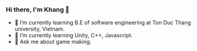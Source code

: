### Hi there, I'm Khang 👋
- 🌱 I’m currently learning B.E of software engineering at Ton Duc Thang university, Vietnam.
- 🌱 I’m currently learning Unity, C++, Javascript.
- 💬 Ask me about game making.

<!--
**InfiniteGosi/InfiniteGosi** is a ✨ _special_ ✨ repository because its `README.md` (this file) appears on your GitHub profile.

Here are some ideas to get you started:

- 🔭 I’m currently working on ...
- 🌱 I’m currently learning ...
- 👯 I’m looking to collaborate on ...
- 🤔 I’m looking for help with ...
- 💬 Ask me about ...
- 📫 How to reach me: ...
- 😄 Pronouns: ...
- ⚡ Fun fact: ...
-->
